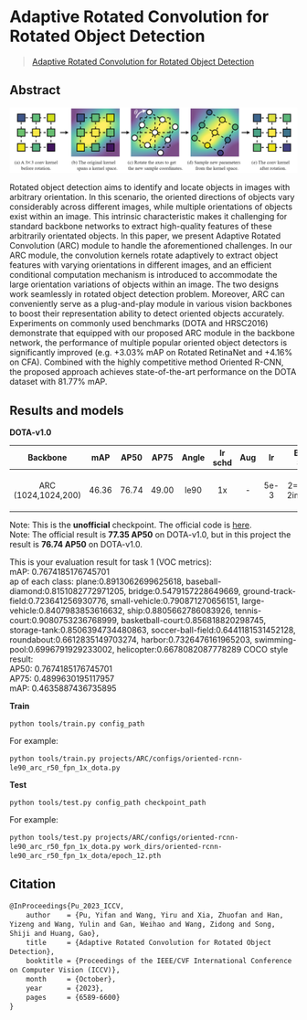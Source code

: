 # Adaptive Rotated Convolution for Rotated Object Detection 

> [Adaptive Rotated Convolution for Rotated Object Detection](https://openaccess.thecvf.com/content/ICCV2023/html/Pu_Adaptive_Rotated_Convolution_for_Rotated_Object_Detection_ICCV_2023_paper.html)

<!-- [ALGORITHM] -->

## Abstract

<div align=center>
<img src="https://github.com/LeapLabTHU/ARC/raw/main/figs/rotate.png" width="800"/>
</div>

Rotated object detection aims to identify and locate objects in images with arbitrary orientation. In this scenario, the oriented directions of objects vary considerably across different images, while multiple orientations of objects exist within an image. This intrinsic characteristic makes it challenging for standard backbone networks to extract high-quality features of these arbitrarily orientated objects. In this paper, we present Adaptive Rotated Convolution (ARC) module to handle the aforementioned challenges. In our ARC module, the convolution kernels rotate adaptively to extract object features with varying orientations in different images, and an efficient conditional computation mechanism is introduced to accommodate the large orientation variations of objects within an image. The two designs work seamlessly in rotated object detection problem. Moreover, ARC can conveniently serve as a plug-and-play module in various vision backbones to boost their representation ability to detect oriented objects accurately. Experiments on commonly used benchmarks (DOTA and HRSC2016) demonstrate that equipped with our proposed ARC module in the backbone network, the performance of multiple popular oriented object detectors is significantly improved (e.g. +3.03% mAP on Rotated RetinaNet and +4.16% on CFA). Combined with the highly competitive method Oriented R-CNN, the proposed approach achieves state-of-the-art performance on the DOTA dataset with 81.77% mAP.


## Results and models


**DOTA-v1.0**

|         Backbone         |  mAP  | AP50 | AP75 | Angle | lr schd |  Aug | lr | Batch Size |                                                    Configs                                                     |                                                                                                                                                                              Download                                                                                                                                                                              |
| :----------------------: | :---: | :---: | :-----: | :------: | :------------: | :-: | :---: | :--------: | :---------------------------------------------: | :-------------------------------: |
| ARC <br> (1024,1024,200) | 46.36 | 76.74  |  49.00  |   le90   |  1x  | -  | 5e-3 | 2=1gpu*<br>2img/gpu      | [oriented-rcnn-le90_arc_<br>r50_fpn_1x_dota.py](./configs/oriented-rcnn-le90_arc_r50_fpn_1x_dota.py) | [last epoch](https://www.modelscope.cn/models/wokaikaixinxin/ai4rs/resolve/master/ARC/oriented-rcnn-le90_arc_r50_fpn_1x_dota/epoch_12.pth) \| [log](https://www.modelscope.cn/models/wokaikaixinxin/ai4rs/resolve/master/ARC/oriented-rcnn-le90_arc_r50_fpn_1x_dota/20250717_215756/20250717_215756.log) \| <br> [all epoch](https://www.modelscope.cn/models/wokaikaixinxin/ai4rs/files) \| [result](https://www.modelscope.cn/models/wokaikaixinxin/ai4rs/resolve/master/ARC/oriented-rcnn-le90_arc_r50_fpn_1x_dota/Task1.zip)|

Note: This is the **unofficial** checkpoint. The official code is [here](https://github.com/LeapLabTHU/ARC).  
Note: The official result is **77.35 AP50** on DOTA-v1.0, but in this project the result is **76.74 AP50** on DOTA-v1.0.

This is your evaluation result for task 1 (VOC metrics):  
mAP: 0.7674185176745701  
ap of each class: plane:0.8913062699625618, baseball-diamond:0.8151082772971205, bridge:0.5479157228649669, ground-track-field:0.723641256930776, small-vehicle:0.790871270656151, large-vehicle:0.8407983853616632, ship:0.8805662786083926, tennis-court:0.9080753236768999, basketball-court:0.856818820298745, storage-tank:0.8506394734480863, soccer-ball-field:0.6441181531452128, roundabout:0.6612835149703274, harbor:0.7326476161965203, swimming-pool:0.6996791929233002, helicopter:0.6678082087778289
COCO style result:  
AP50: 0.7674185176745701  
AP75: 0.4899630195117957  
mAP: 0.4635887436735895  


**Train**

```
python tools/train.py config_path
``` 

For example:

```
python tools/train.py projects/ARC/configs/oriented-rcnn-le90_arc_r50_fpn_1x_dota.py
```


**Test**
```
python tools/test.py config_path checkpoint_path
```  

For example:

```
python tools/test.py projects/ARC/configs/oriented-rcnn-le90_arc_r50_fpn_1x_dota.py work_dirs/oriented-rcnn-le90_arc_r50_fpn_1x_dota/epoch_12.pth
```


## Citation

```
@InProceedings{Pu_2023_ICCV,
    author    = {Pu, Yifan and Wang, Yiru and Xia, Zhuofan and Han, Yizeng and Wang, Yulin and Gan, Weihao and Wang, Zidong and Song, Shiji and Huang, Gao},
    title     = {Adaptive Rotated Convolution for Rotated Object Detection},
    booktitle = {Proceedings of the IEEE/CVF International Conference on Computer Vision (ICCV)},
    month     = {October},
    year      = {2023},
    pages     = {6589-6600}
}
```

